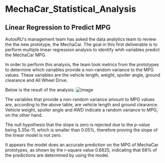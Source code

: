 # MechaCar_Statistical_Analysis

## Linear Regression to Predict MPG

AutosRU's management team has asked the data analytics team to review the the new prototype, the MechaCar. The goal in this first deliverable is to perform multiple linear regression analysis to identify whih variables predict the MechaCar MPG. 

In order to perform this analysis, the team took metrics from the prototypes to determine which variables provide a non-random variance to the MPG values. These variables are the vehicle length, weight, spoiler angle, ground clearance and All Wheel Drive.

Below is the result of the analysis:
![image](https://user-images.githubusercontent.com/80076110/123806545-a9d5b500-d8b4-11eb-907a-457e4ef99b3c.png)

The variables that provide a non-random variance amount to MPG values are, according to the above table, are vehicle length and ground clearance. Vehicle weight, spoiler angle and AWD indicate a random variance to MPG, on the other hand.

The null hypothesis that the slope is zero is rejected due to the p-value being 5.35e-11, which is smaller than 0.05%, therefore proving the slope of the linear model is not zero.

It appears the model does an accurate prediction on the MPG of MechaCar prototypes, as shown by the r-square value 0.6825, indicating that 68% of the predictions are determined by using the model.

